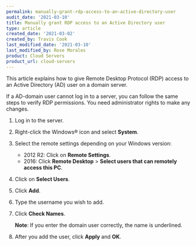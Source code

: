 ```yaml
---
permalink: manually-grant-rdp-access-to-an-active-directory-user
audit_date: '2021-03-10'
title: Manually grant RDP access to an Active Directory user
type: article
created_date: '2021-03-02'
created_by: Travis Cook
last_modified_date: '2021-03-10'
last_modified_by: Rose Morales
product: Cloud Servers
product_url: cloud-servers
---
```


This article explains how to give Remote Desktop Protocol (RDP) access to an Active Directory (AD)
user on a domain server.

If a AD-domain user cannot log in to a server, you can follow the same steps to verify RDP permissions.
You need administrator rights to make any changes.

1. Log in to the server.

2. Right-click the Windows&reg; icon and select **System**. 

3. Select the remote settings depending on your Windows version:

   - 2012 R2: Click on **Remote Settings**. 
   - 2016: Click **Remote Desktop** > **Select users that can remotely access this PC**. 

4. Click on **Select Users**.

5. Click **Add**.

6. Type the username you wish to add.

7. Click **Check Names**.

   **Note**: If you enter the domain user correctly, the name is underlined.

8. After you add the user, click **Apply** and **OK**.
